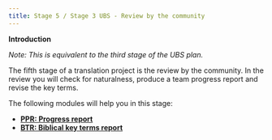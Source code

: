 ```yaml
---
title: Stage 5 / Stage 3 UBS - Review by the community
---
```

**Introduction**

*Note: This is equivalent to the third stage of the UBS plan.*

The fifth stage of a translation project is the review by the community. In the review you will check for naturalness, produce a team progress report and revise the key terms.

The following modules will help you in this stage:

-   [**PPR: Progress report**](#sPPR)
-   [**BTR: Biblical key terms report**](#sBTR)
